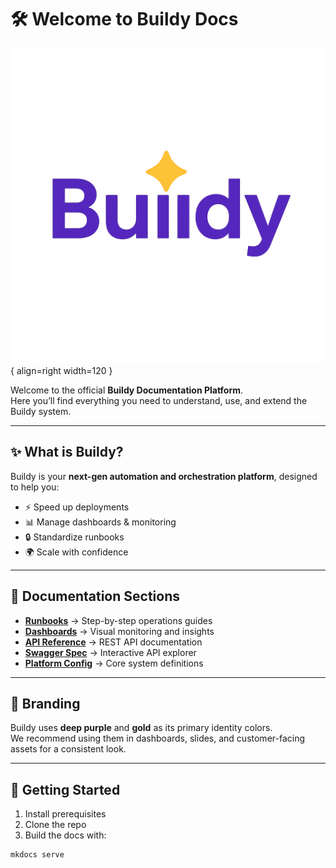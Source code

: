 # 🛠️ Welcome to Buildy Docs

![Buildy Logo](images/logo.png){ align=right width=120 }

Welcome to the official **Buildy Documentation Platform**.  
Here you’ll find everything you need to understand, use, and extend the Buildy system.

---

## ✨ What is Buildy?

Buildy is your **next-gen automation and orchestration platform**, designed to help you:
- ⚡ Speed up deployments  
- 📊 Manage dashboards & monitoring  
- 🔒 Standardize runbooks  
- 🌍 Scale with confidence  

---

## 📖 Documentation Sections

- **[Runbooks](runbooks.md)** → Step-by-step operations guides  
- **[Dashboards](dashboards.md)** → Visual monitoring and insights  
- **[API Reference](api.md)** → REST API documentation  
- **[Swagger Spec](swagger.json)** → Interactive API explorer  
- **[Platform Config](platform.json)** → Core system definitions  

---

## 🎨 Branding

Buildy uses **deep purple** and **gold** as its primary identity colors.  
We recommend using them in dashboards, slides, and customer-facing assets for a consistent look.  

---

## 🚀 Getting Started

1. Install prerequisites  
2. Clone the repo  
3. Build the docs with:

```bash
mkdocs serve

